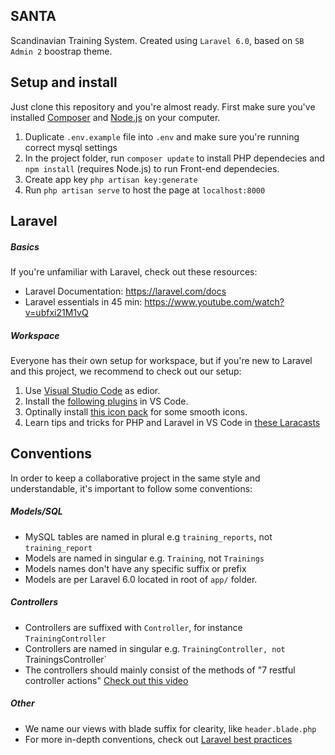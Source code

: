 ## SANTA
Scandinavian Training System. Created using `Laravel 6.0`, based on `SB Admin 2` boostrap theme.

## Setup and install
Just clone this repository and you're almost ready. First make sure you've installed [Composer](https://getcomposer.org) and [Node.js](https://nodejs.org/en/) on your computer.

1. Duplicate `.env.example` file into `.env` and make sure you're running correct mysql settings
2. In the project folder, run `composer update` to install PHP dependecies and `npm install` (requires Node.js) to run Front-end dependecies.
3. Create app key `php artisan key:generate`
4. Run `php artisan serve` to host the page at `localhost:8000`

## Laravel

##### Basics
If you're unfamiliar with Laravel, check out these resources:

* Laravel Documentation: https://laravel.com/docs
* Laravel essentials in 45 min: https://www.youtube.com/watch?v=ubfxi21M1vQ

##### Workspace
Everyone has their own setup for workspace, but if you're new to Laravel and this project, we recommend to check out our setup:

1. Use [Visual Studio Code](https://code.visualstudio.com/) as edior.
2. Install the [following plugins](https://medium.com/@rohan_krishna/how-to-setup-visual-studio-code-for-laravel-php-276643c3013c) in VS Code.
3. Optinally install [this icon pack](https://marketplace.visualstudio.com/items?itemName=PKief.material-icon-theme) for some smooth icons.
4. Learn tips and tricks for PHP and Laravel in VS Code in [these Laracasts](https://laracasts.com/series/visual-studio-code-for-php-developers/)

## Conventions
In order to keep a collaborative project in the same style and understandable, it's important to follow some conventions:

##### Models/SQL
* MySQL tables are named in plural e.g `training_reports`, not `training_report`
* Models are named in singular e.g. `Training`, not `Trainings`
* Models names don't have any specific suffix or prefix
* Models are per Laravel 6.0 located in root of `app/` folder.

##### Controllers
* Controllers are suffixed with `Controller`, for instance `TrainingController`
* Controllers are named in singular e.g. `TrainingController, not `TrainingsController`
* The controllers should mainly consist of the methods of "7 restful controller actions" [Check out this video](https://laracasts.com/series/laravel-6-from-scratch/episodes/21?autoplay=true)

##### Other
* We name our views with blade suffix for clearity, like `header.blade.php`
* For more in-depth conventions, check out [Laravel best practices](https://www.laravelbestpractices.com)